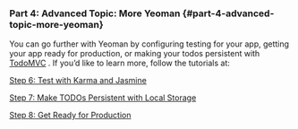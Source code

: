 ### Part 4: Advanced Topic: More Yeoman {#part-4-advanced-topic-more-yeoman}

You can go further with Yeoman by configuring testing for your app, getting your app ready for production, or making your todos persistent with  [TodoMVC](http://todomvc.com/) . If you’d like to learn more, follow the tutorials at:

[Step 6: Test with Karma and Jasmine](http://yeoman.io/codelab/run-unit-tests.html)

[Step 7: Make TODOs Persistent with Local Storage](http://yeoman.io/codelab/local-storage.html)

[Step 8: Get Ready for Production](https://www.google.com/url?q=http://yeoman.io/codelab/prepare-production.html&sa=D&ust=1479671279421000&usg=AFQjCNGbmbYhg3sXERO0NFwMCpRCQmuC_Q)